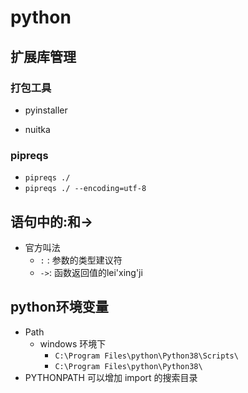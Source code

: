 # python

## 扩展库管理

### 打包工具

* pyinstaller

* nuitka

### pipreqs

* `pipreqs ./`
* `pipreqs ./ --encoding=utf-8`

## 语句中的:和->

* 官方叫法
  * `:` : 参数的类型建议符
  * `->`: 函数返回值的lei'xing'ji

## python环境变量

* Path
  * windows 环境下
    * `C:\Program Files\python\Python38\Scripts\`
    * `C:\Program Files\python\Python38\`
* PYTHONPATH  可以增加 import 的搜索目录
